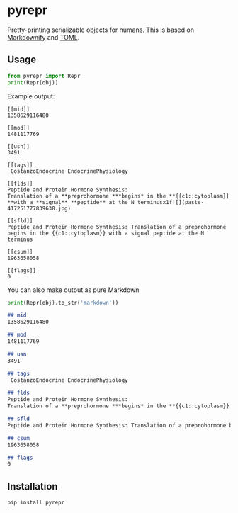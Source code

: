 # pyrepr

Pretty-printing serializable objects for humans. This is based on [Markdownify](https://github.com/matthewwithanm/python-markdownify) and [TOML](https://github.com/toml-lang/toml).

## Usage

```python
from pyrepr import Repr
print(Repr(obj))
```

Example output:

```
[[mid]]
1358629116480

[[mod]]
1481117769

[[usn]]
3491

[[tags]]
 CostanzoEndocrine EndocrinePhysiology 

[[flds]]
Peptide and Protein Hormone Synthesis:   
Translation of a **preprohormone ***begins* in the **{{c1::cytoplasm}} **with a **signal** **peptide** at the N terminusx1f![](paste-417251777839638.jpg)

[[sfld]]
Peptide and Protein Hormone Synthesis: Translation of a preprohormone begins in the {{c1::cytoplasm}} with a signal peptide at the N terminus

[[csum]]
1963658058

[[flags]]
0
```

You can also make output as pure Markdown

```python
print(Repr(obj).to_str('markdown'))
```

```markdown
## mid
1358629116480

## mod
1481117769

## usn
3491

## tags
 CostanzoEndocrine EndocrinePhysiology 

## flds
Peptide and Protein Hormone Synthesis:   
Translation of a **preprohormone ***begins* in the **{{c1::cytoplasm}} **with a **signal** **peptide** at the N terminusx1f![](paste-417251777839638.jpg)

## sfld
Peptide and Protein Hormone Synthesis: Translation of a preprohormone begins in the {{c1::cytoplasm}} with a signal peptide at the N terminus

## csum
1963658058

## flags
0
```

## Installation

```commandline
pip install pyrepr
```
